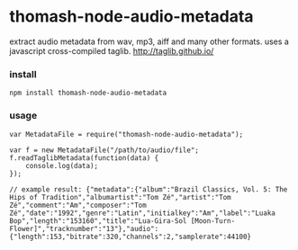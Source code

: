 # thomash-node-audio-metadata

extract audio metadata from wav, mp3, aiff and many other formats. uses a javascript cross-compiled taglib. http://taglib.github.io/

### install
    npm install thomash-node-audio-metadata

### usage
    var MetadataFile = require("thomash-node-audio-metadata");
	
	var f = new MetadataFile("/path/to/audio/file";
	f.readTaglibMetadata(function(data) {
		console.log(data);
	});
	
    // example result: {"metadata":{"album":"Brazil Classics, Vol. 5: The Hips of Tradition","albumartist":"Tom Zé","artist":"Tom Zé","comment":"Am","composer":"Tom Zé","date":"1992","genre":"Latin","initialkey":"Am","label":"Luaka Bop","length":"153160","title":"Lua-Gira-Sol [Moon-Turn-Flower]","tracknumber":"13"},"audio":{"length":153,"bitrate":320,"channels":2,"samplerate":44100}	

